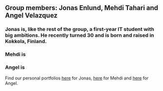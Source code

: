 ## Group members: Jonas Enlund, Mehdi Tahari and Angel Velazquez
### **Jonas** is, like the rest of the group, a first-year IT student with big ambitions. He recently turned 30 and is born and raised in Kokkola, Finland.

### **Mehdi** is

### **Angel** is

Find our personal portfolios 
[here](https://github.com/enlundjonas) for Jonas,
[here](https://github.com/Medhi.Mor) for Mehdi and 
[here](https://github.com/wannabenerd404) for Angel.
